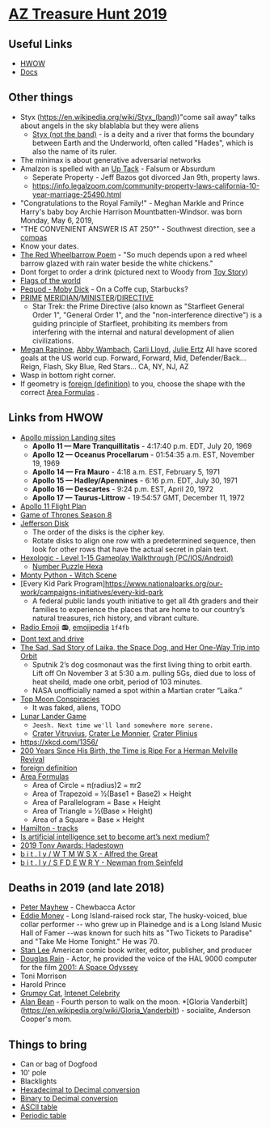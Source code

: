 # [AZ Treasure Hunt 2019](https://www.aztreasurehunt.org)


## Useful Links
* [HWOW](https://static1.squarespace.com/static/5897cdaf1b10e38edfed6ea7/t/5d94080b2b724c0a5185730f/1569982476384/HWOW_2019_Final.pdf)
* [Docs](https://www.aztreasurehunt.org/docs)



## Other things
* Styx (https://en.wikipedia.org/wiki/Styx_(band))"come sail away" talks about angels in the sky blablabla but they were aliens
	* [Styx (not the band)](https://en.wikipedia.org/wiki/Styx) - is a deity and a river that forms the boundary between Earth and the Underworld, often called "Hades", which is also the name of its ruler. 
* The minimax is about generative adversarial networks
* AmaIzon is spelled with an [Up Tack](https://en.wikipedia.org/wiki/Up_tack) - Falsum or Absurdum
	* Seperate Property - Jeff Bazos got divorced Jan 9th, property laws. 
	* https://info.legalzoom.com/community-property-laws-california-10-year-marriage-25490.html
* "Congratulations to the Royal Family!" -  Meghan Markle and Prince Harry's baby boy Archie Harrison Mountbatten-Windsor. was born Monday, May 6, 2019, 
* "THE CONVENIENT ANSWER IS AT 250°" - Southwest direction, see a [compas](https://ambientweather.net/wp-content/uploads/2019/03/compass-rose.jpg)
* Know your dates.
* [The Red Wheelbarrow Poem](https://en.wikipedia.org/wiki/The_Red_Wheelbarrow) - "So much depends
upon a red wheel barrow glazed with rain water beside the white chickens."
* Dont forget to order a drink (pictured next to Woody from [Toy Story](https://en.wikipedia.org/wiki/Toy_Story_4))
* [Flags of the world](https://previews.123rf.com/images/panyamail/panyamail1805/panyamail180500343/102155432-all-flags-of-the-world-in-alphabetical-order-rectangle-glossy-style.jpg)
* [Pequod - Moby Dick](https://en.wikipedia.org/wiki/Pequod_\(Moby-Dick\)) - On a Coffe cup, Starbucks? 
* [PRIME](https://blogs.scientificamerican.com/roots-of-unity/why-isnt-1-a-prime-number/) [MERIDIAN](https://en.wikipedia.org/wiki/Prime_meridian)/[MINISTER](https://en.wikipedia.org/wiki/Prime_minister)/[DIRECTIVE](https://en.wikipedia.org/wiki/Prime_Directive)
	* Star Trek: the Prime Directive (also known as "Starfleet General Order 1", "General Order 1", and the "non-interference directive") is a guiding principle of Starfleet, prohibiting its members from interfering with the internal and natural development of alien civilizations.
* [Megan Rapinoe](https://en.wikipedia.org/wiki/Megan_Rapinoe), [Abby Wambach](https://en.wikipedia.org/wiki/Abby_Wambach), [Carli Lloyd](https://en.wikipedia.org/wiki/Carli_Lloyd), [Julie Ertz](https://en.wikipedia.org/wiki/Julie_Ertz) All have scored goals at the US world cup. Forward, Forward, Mid, Defender/Back... Reign, Flash, Sky Blue, Red Stars... CA, NY, NJ, AZ
* Wasp in bottom right corner.
* If geometry is [foreign (definition)](https://www.merriam-webster.com/dictionary/foreign) to you, choose the shape with the correct [Area Formulas](https://www.shmoop.com/basic-geometry/area-formulas.html) .

## Links from HWOW
* [Apollo mission Landing sites](https://airandspace.si.edu/explore-and-learn/topics/apollo/apollo-program/landing-missions/sites.cfm)
	* **Apollo 11 — Mare Tranquillitatis** - 4:17:40 p.m. EDT, July 20, 1969
	* **Apollo 12 — Oceanus Procellarum** - 01:54:35 a.m. EST, November 19, 1969
	* **Apollo 14 — Fra Mauro** - 4:18 a.m. EST, February 5, 1971
	* **Apollo 15 — Hadley/Apennines** - 6:16 p.m. EDT, July 30, 1971
	* **Apollo 16 — Descartes** - 9:24 p.m. EST, April 20, 1972
	* **Apollo 17 — Taurus-Littrow** - 19:54:57 GMT, December 11, 1972
* [Apollo 11 Flight Plan](https://www.smithsonianmag.com/us-history/apollo-11-flight-plan-180957225/)
* [Game of Thrones Season 8](https://en.wikipedia.org/wiki/Game_of_Thrones_\(season_8\)#Episodes)
* [Jefferson Disk](https://en.wikipedia.org/wiki/Jefferson_disk)
	* The order of the disks is the cipher key.
	* Rotate disks to align one row with a predetermined sequence, then look for other rows that have the actual secret in plain text.
* [Hexologic - Level 1-15 Gameplay Walkthrough (PC/IOS/Android)](https://www.youtube.com/watch?v=PlsKv4Cn6ZE)
	* [Number Puzzle Hexa](https://play.google.com/store/apps/details?id=com.bitmango.go.numberpuzzlehexa&hl=en_US)
* [Monty Python - Witch Scene](https://www.youtube.com/watch?v=yp_l5ntikaU)
* [Every Kid Park Program]https://www.nationalparks.org/our-work/campaigns-initiatives/every-kid-park
	* A federal public lands youth initiative to get all 4th graders and their families to experience the places that are home to our country’s natural treasures, rich history, and vibrant culture.
* [Radio Emoji](https://unicode.org/emoji/charts/full-emoji-list.html#1f4fb) :radio:, [emojipedia](https://emojipedia.org/radio/) `1f4fb`
* [Dont text and drive](https://www.azfamily.com/shows/good_morning_arizona/what-you-need-to-know-about-arizona-s-new-texting/article_940f0caa-65d2-11e9-b5e4-73c06a446ad2.html)
* [The Sad, Sad Story of Laika, the Space Dog, and Her One-Way Trip into Orbit](https://www.smithsonianmag.com/smithsonian-institution/sad-story-laika-space-dog-and-her-one-way-trip-orbit-1-180968728/)
	* Sputnik 2’s dog cosmonaut was the first living thing to orbit earth. Lift off On November 3 at 5:30 a.m. pulling 5Gs, died due to loss of heat sheild, made one orbit, period of 103 minutes. 
	* NASA unofficially named a spot within a Martian crater “Laika.”
* [Top Moon Conspiracies](https://www.livescience.com/65984-top-moon-conspiracies.html) 
	* It was faked, aliens, TODO
* [Lunar Lander Game](https://scratch.mit.edu/projects/307529682/fullscreen/)
	* `Jeesh. Next time we'll land somewhere more serene.`
	* [Crater Vitruvius](https://en.wikipedia.org/wiki/Vitruvius_\(crater\)), [Crater Le Monnier](https://en.wikipedia.org/wiki/Le_Monnier_\(crater\)), [Crater Plinius](https://en.wikipedia.org/wiki/Plinius_\(crater\))
* https://xkcd.com/1356/
* [200 Years Since His Birth, the Time is Ripe For a Herman Melville Revival](https://thewire.in/books/herman-melville-200-years)
* [foreign definition](https://www.merriam-webster.com/dictionary/foreign)
* [Area Formulas](https://www.shmoop.com/basic-geometry/area-formulas.html) 
	* Area of Circle = π(radius)2 = πr2
	* Area of Trapezoid = ½(Base1 + Base2) × Height
	* Area of Parallelogram = Base × Height
	* Area of Triangle = ½(Base × Height)
	* Area of a Square = Base × Height
* [Hamilton - tracks](https://en.wikipedia.org/wiki/Hamilton_\(album\)\#Track_listing)
* [Is artificial intelligence set to become art’s next medium?](https://www.christies.com/features/A-collaboration-between-two-artists-one-human-one-a-machine-9332-1.aspx)
* [2019 Tony Awards: Hadestown](https://www.youtube.com/watch?v=XgIGeMBsQf4)
* [b i t . l y / W T M W S X - Alfred the Great](https://en.wikipedia.org/wiki/Alfred_the_Great)
* [b i t . l y / S F D E W R Y - Newman from Seinfeld](https://en.wikipedia.org/wiki/Newman_\(Seinfeld\))


## Deaths in 2019 (and late 2018)
* [Peter Mayhew](https://en.wikipedia.org/wiki/Peter_Mayhew) - Chewbacca Actor
* [Eddie Money](https://en.wikipedia.org/wiki/Eddie_Money) - Long Island-raised rock star, The husky-voiced, blue collar performer -- who grew up in Plainedge and is a Long Island Music Hall of Famer --was known for such hits as "Two Tickets to Paradise" and "Take Me Home Tonight."  He was 70.
* [Stan Lee](https://en.wikipedia.org/wiki/Stan_Lee) American comic book writer, editor, publisher, and producer
* [Douglas Rain](https://en.wikipedia.org/wiki/Douglas_Rain) -  Actor, he provided the voice of the HAL 9000 computer for the film [2001: A Space Odyssey](https://en.wikipedia.org/wiki/2001:_A_Space_Odyssey_\(film\))
* Toni Morrison
* Harold Prince
* [Grumpy Cat](https://en.wikipedia.org/wiki/Grumpy_Cat), [Intenet Celebrity](https://twitter.com/RealGrumpyCat)
* [Alan Bean](https://en.wikipedia.org/wiki/Alan_Bean) - Fourth person to walk on the moon.
*[Gloria Vanderbilt] (https://en.wikipedia.org/wiki/Gloria_Vanderbilt) - socialite, Anderson Cooper's mom.

## Things to bring
* Can or bag of Dogfood
* 10' pole
* Blacklights
* [Hexadecimal to Decimal conversion](http://wims.unice.fr/wims/en_tool~number~baseconv.en.html)
* [Binary to Decimal conversion](https://www.rapidtables.com/convert/number/decimal-to-binary.html)
* [ASCII table](http://www.asciitable.com/)
* [Periodic table](https://www.ptable.com/)
